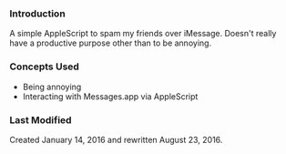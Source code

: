 ### Introduction

A simple AppleScript to spam my friends over iMessage. Doesn't really have a productive purpose other than to be annoying.

### Concepts Used

* Being annoying
* Interacting with Messages.app via AppleScript

### Last Modified

Created January 14, 2016 and rewritten August 23, 2016.
